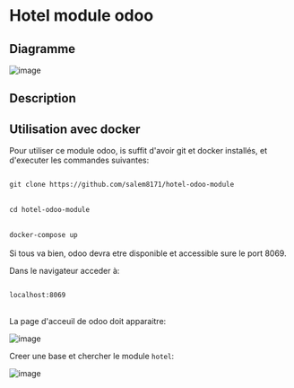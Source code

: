 # Hotel module odoo

## Diagramme
![image](https://i.imgur.com/HKW1B0d.png)

## Description

## Utilisation avec docker

Pour utiliser ce module odoo, is suffit d'avoir git et docker installés, et d'executer les commandes suivantes:

<code>
git clone https://github.com/salem8171/hotel-odoo-module
</code>
</br>
<code>
cd hotel-odoo-module
</code>
</br>
<code>
docker-compose up
</code>
</br>
Si tous va bien, odoo devra etre disponible et accessible sure le port 8069.

Dans le navigateur acceder à:

<code>
localhost:8069
</code>
</br>
  
La page d'acceuil de odoo doit apparaitre:

![image](https://imgur.com/Cwjkyjj.png)

Creer une base et chercher le module <code>hotel</code>:

![image](https://imgur.com/xADrCXJ.png)
